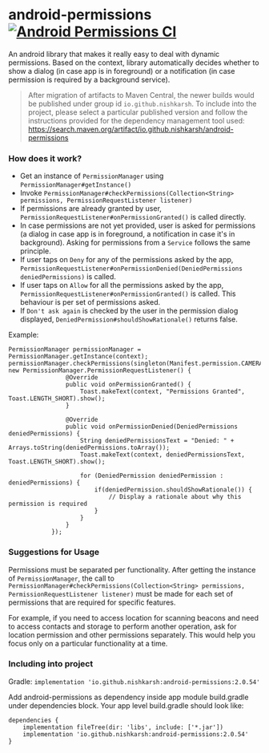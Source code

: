 # android-permissions [![Android Permissions CI](https://github.com/nishkarsh/android-permissions/actions/workflows/android.yml/badge.svg)](https://github.com/nishkarsh/android-permissions/actions/workflows/android.yml)
An android library that makes it really easy to deal with dynamic permissions. Based on the context, library automatically decides whether to show a dialog (in case app is in foreground) or a notification (in case permission is required by a background service).

> After migration of artifacts to Maven Central, the newer builds would be published under group id `io.github.nishkarsh`.
> To include into the project, please select a particular published version and follow the instructions provided for the dependency management tool used: https://search.maven.org/artifact/io.github.nishkarsh/android-permissions

### How does it work?
- Get an instance of `PermissionManager` using `PermissionManager#getInstance()`
- Invoke `PermissionManager#checkPermissions(Collection<String> permissions, PermissionRequestListener listener)`
- If permissions are already granted by user, `PermissionRequestListener#onPermissionGranted()` is called directly.
- In case permissions are not yet provided, user is asked for permissions (a dialog in case app is in foreground, a notification in case it's in background). Asking for permissions from a `Service` follows the same principle.
- If user taps on `Deny` for any of the permissions asked by the app, `PermissionRequestListener#onPermissionDenied(DeniedPermissions deniedPermissions)` is called.
- If user taps on `Allow` for all the permissions asked by the app, `PermissionRequestListener#onPermissionGranted()` is called. This behaviour is per set of permissions asked.
- If `Don't ask again` is checked by the user in the permission dialog displayed, `DeniedPermission#shouldShowRationale()`  returns false.

Example:
```
PermissionManager permissionManager = PermissionManager.getInstance(context);
permissionManager.checkPermissions(singleton(Manifest.permission.CAMERA), new PermissionManager.PermissionRequestListener() {
                @Override
                public void onPermissionGranted() {
                    Toast.makeText(context, "Permissions Granted", Toast.LENGTH_SHORT).show();
                }

                @Override
                public void onPermissionDenied(DeniedPermissions deniedPermissions) {
                    String deniedPermissionsText = "Denied: " + Arrays.toString(deniedPermissions.toArray());
                    Toast.makeText(context, deniedPermissionsText, Toast.LENGTH_SHORT).show();
                    
                    for (DeniedPermission deniedPermission : deniedPermissions) {
                        if(deniedPermission.shouldShowRationale()) {
                            // Display a rationale about why this permission is required
                        }
                    }
                }
            });
```

### Suggestions for Usage
Permissions must be separated per functionality. After getting the instance of `PermissionManager`, the call to `PermissionManager#checkPermissions(Collection<String> permissions, PermissionRequestListener listener)` must be made for each set of permissions that are required for specific features. 

For example, if you need to access location for scanning beacons and need to access contacts and storage to perform another operation, ask for location permission and other permissions separately. This would help you focus only on a particular functionality at a time.

### Including into project

Gradle: `implementation 'io.github.nishkarsh:android-permissions:2.0.54'`

Add android-permissions as dependency inside app module build.gradle under dependencies block. Your app level build.gradle should look like:

```
dependencies {
    implementation fileTree(dir: 'libs', include: ['*.jar'])
    implementation 'io.github.nishkarsh:android-permissions:2.0.54'
}
```

